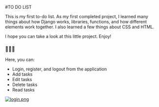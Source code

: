 #TO DO LIST

This is my first to-do list. As my first completed project, I learned many things about how Django works, libraries, functions, and how different elements work together. I also learned a few things about CSS and HTML.

I hope you can take a look at this little project. Enjoy! 

### 👨🏻‍💻

Here, you can:

- Login, register, and logout from the application
- Add tasks
- Edit tasks
- Delete tasks
- Read tasks

[![login.png](https://i.postimg.cc/SRCBCxnN/login.png)](https://postimg.cc/0K5XqxGL)
